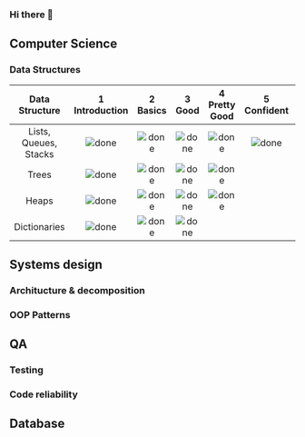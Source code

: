 ### Hi there 👋

## Computer Science

### Data Structures

[done]: https://user-images.githubusercontent.com/29199184/32275438-8385f5c0-bf0b-11e7-9406-42265f71e2bd.png "Done"

|      Data Structure              | 1<br>Introduction | 2<br>Basics   | 3<br>Good     | 4<br>Pretty Good | 5<br>Confident | 6<br>Awesome   |
|:--------------------------------:|:-----------------:|:-------------:|:-------------:|:----------------:|:--------------:|:---------------:|
| Lists, Queues, Stacks            | ![done][done]     | ![done][done] | ![done][done] | ![done][done]    | ![done][done]  |   ![done][done] |
| Trees                            | ![done][done]     | ![done][done] | ![done][done] | ![done][done]    |                |                 |
| Heaps                            | ![done][done]     | ![done][done] | ![done][done] | ![done][done]    |                |                 |
| Dictionaries                     | ![done][done]     | ![done][done] | ![done][done] |                  |                |                 |



## Systems design

### Architucture & decomposition

### OOP Patterns


## QA

### Testing

### Сode reliability



## Database
